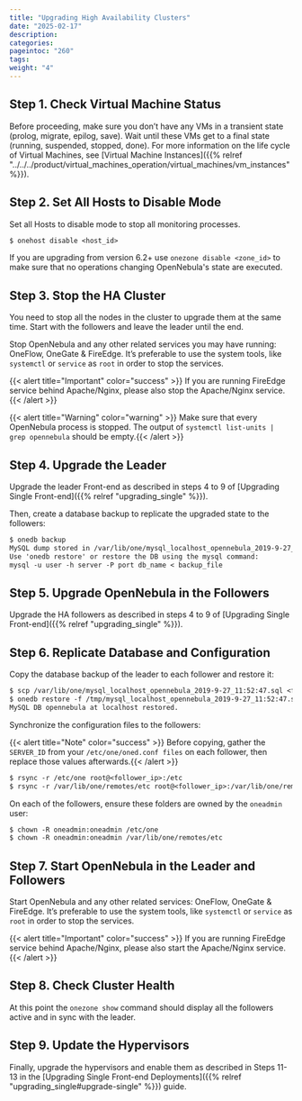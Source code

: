 ```yaml
---
title: "Upgrading High Availability Clusters"
date: "2025-02-17"
description:
categories:
pageintoc: "260"
tags:
weight: "4"
---
```


<a id="upgrade-ha"></a>

<!--# Upgrading High Availability Clusters -->

## Step 1. Check Virtual Machine Status

Before proceeding, make sure you don’t have any VMs in a transient state (prolog, migrate, epilog, save). Wait until these VMs get to a final state (running, suspended, stopped, done). For more information on the life cycle of Virtual Machines, see [Virtual Machine Instances]({{% relref "../../../product/virtual_machines_operation/virtual_machines/vm_instances" %}}).

## Step 2. Set All Hosts to Disable Mode

Set all Hosts to disable mode to stop all monitoring processes.

```default
$ onehost disable <host_id>
```

If you are upgrading from version 6.2+ use `onezone disable <zone_id>` to make sure that no operations changing OpenNebula's state are executed.

## Step 3. Stop the HA Cluster

You need to stop all the nodes in the cluster to upgrade them at the same time. Start with the followers and leave the leader until the end.

Stop OpenNebula and any other related services you may have running: OneFlow, OneGate & FireEdge. It’s preferable to use the system tools, like `systemctl` or `service` as `root` in order to stop the services.

{{< alert title="Important" color="success" >}}
If you are running FireEdge service behind Apache/Nginx, please also stop the Apache/Nginx service.{{< /alert >}} 

{{< alert title="Warning" color="warning" >}}
Make sure that every OpenNebula process is stopped. The output of `systemctl list-units | grep opennebula` should be empty.{{< /alert >}} 

## Step 4. Upgrade the Leader

Upgrade the leader Front-end as described in steps 4 to 9 of [Upgrading Single Front-end]({{% relref "upgrading_single" %}}).

Then, create a database backup to replicate the upgraded state to the followers:

```default
$ onedb backup
MySQL dump stored in /var/lib/one/mysql_localhost_opennebula_2019-9-27_11:52:47.sql
Use 'onedb restore' or restore the DB using the mysql command:
mysql -u user -h server -P port db_name < backup_file
```

## Step 5. Upgrade OpenNebula in the Followers

Upgrade the HA followers as described in steps 4 to 9 of [Upgrading Single Front-end]({{% relref "upgrading_single" %}}).

## Step 6. Replicate Database and Configuration

Copy the database backup of the leader to each follower and restore it:

```default
$ scp /var/lib/one/mysql_localhost_opennebula_2019-9-27_11:52:47.sql <follower_ip>:/tmp
$ onedb restore -f /tmp/mysql_localhost_opennebula_2019-9-27_11:52:47.sql
MySQL DB opennebula at localhost restored.
```

Synchronize the configuration files to the followers:

{{< alert title="Note" color="success" >}}
Before copying, gather the `SERVER_ID` from your `/etc/one/oned.conf files` on each follower, then replace those values afterwards.{{< /alert >}} 

```default
$ rsync -r /etc/one root@<follower_ip>:/etc
$ rsync -r /var/lib/one/remotes/etc root@<follower_ip>:/var/lib/one/remotes
```

On each of the followers, ensure these folders are owned by the `oneadmin` user:

```default
$ chown -R oneadmin:oneadmin /etc/one
$ chown -R oneadmin:oneadmin /var/lib/one/remotes/etc
```

## Step 7. Start OpenNebula in the Leader and Followers

Start OpenNebula and any other related services: OneFlow, OneGate & FireEdge. It’s preferable to use the system tools, like `systemctl` or `service` as `root` in order to stop the services.

{{< alert title="Important" color="success" >}}
If you are running FireEdge service behind Apache/Nginx, please also start the Apache/Nginx service.{{< /alert >}} 

## Step 8. Check Cluster Health

At this point the `onezone show` command should display all the followers active and in sync with the leader.

## Step 9. Update the Hypervisors

Finally, upgrade the hypervisors and enable them as described in Steps 11-13 in the [Upgrading Single Front-end Deployments]({{% relref "upgrading_single#upgrade-single" %}}) guide.
